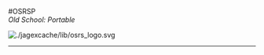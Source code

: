 #OSRSP  
_Old School: Portable_  

![./jagexcache/lib/osrs_logo.svg]("./jagexcache/lib/osrs_logo.svg")  

---  

